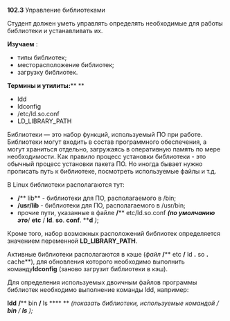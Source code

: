 **102.3** Управление библиотеками

Студент должен уметь управлять определять необходимые для работы библиотеки и устанавливать их.

**Изучаем** :

- типы библиотек;
- месторасположение библиотек;
- загрузку библиотек.

**Термины и утилиты:****        **

- ldd
- ldconfig
- /etc/ld.so.conf
- LD\_LIBRARY\_PATH

Библиотеки — это набор функций, используемый ПО при работе. Библиотеки могут входить в состав программного обеспечения, а могут храниться отдельно, загружаясь в оперативную память по мере необходимости. Как правило процесс установки библиотеки - это обычный процесс установки пакета ПО. Но иногда бывает нужно прописать путь к библиотеке, посмотреть используемые файлы и т.д.

В Linux библиотеки располагаются тут:

- **/**** lib**         - библиотеки для ПО, располагаемого в /bin;
- **/usr/lib** - библиотеки для ПО, располагаемого в /usr/bin;
- прочие пути, указанные в файле **/**** etc/ld.so.conf **_(по умолчанию это_**/ ****etc**** / ****ld****. ****so****. ****conf****. ****d** _)_;

Кроме того, набор возможных расположений библиотек определяется значением переменной **LD\_LIBRARY\_PATH**.

Активные библиотеки располагаются в кэше (_файл_ **/**** etc ****/**** ld ****.**** so ****.**** cache**), для обновления которого необходимо выполнить команду**ldconfig** (заново загрузит библиотеки в кэш).

Для определения используемых двоичным файлов программы библиотек необходимо выполнение команды ldd, например:

**ldd**  **/**** bin ****/**** ls ****       ** _(показать библиотеки, используемые командой / __bin__ / __ls__ );_